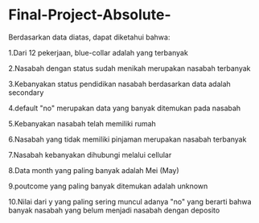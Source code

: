 # Final-Project-Absolute-
Berdasarkan data diatas, dapat diketahui bahwa:

1.Dari 12 pekerjaan, blue-collar adalah yang terbanyak

2.Nasabah dengan status sudah menikah merupakan nasabah terbanyak

3.Kebanyakan status pendidikan nasabah berdasarkan data adalah secondary

4.default "no" merupakan data yang banyak ditemukan pada nasabah

5.Kebanyakan nasabah telah memiliki rumah

6.Nasabah yang tidak memiliki pinjaman merupakan nasabah terbanyak

7.Nasabah kebanyakan dihubungi melalui cellular

8.Data month yang paling banyak adalah Mei (May)

9.poutcome yang paling banyak ditemukan adalah unknown 

10.Nilai dari y yang paling sering muncul adanya "no" yang berarti bahwa banyak nasabah yang belum menjadi nasabah dengan deposito
